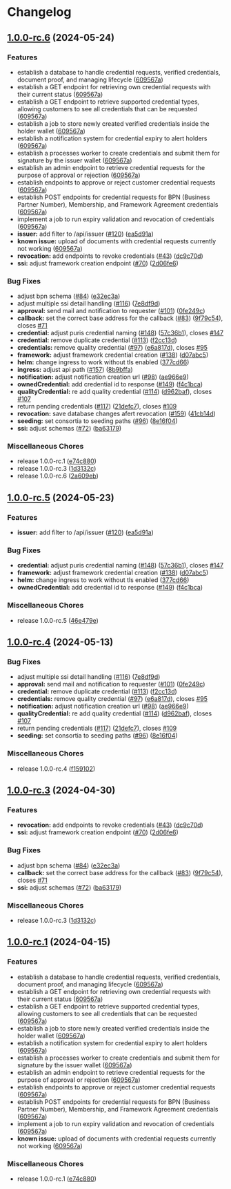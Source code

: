 # Changelog

## [1.0.0-rc.6](https://github.com/eclipse-tractusx/ssi-credential-issuer/compare/v1.0.0-rc.5...v1.0.0-rc.6) (2024-05-24)


### Features

* establish a database to handle credential requests, verified credentials, document proof, and managing lifecycle ([609567a](https://github.com/eclipse-tractusx/ssi-credential-issuer/commit/609567a6131fdcb1f12ea8a6653b5dbc9963816e))
* establish a GET endpoint for retrieving own credential requests with their current status ([609567a](https://github.com/eclipse-tractusx/ssi-credential-issuer/commit/609567a6131fdcb1f12ea8a6653b5dbc9963816e))
* establish a GET endpoint to retrieve supported credential types, allowing customers to see all credentials that can be requested ([609567a](https://github.com/eclipse-tractusx/ssi-credential-issuer/commit/609567a6131fdcb1f12ea8a6653b5dbc9963816e))
* establish a job to store newly created verified credentials inside the holder wallet ([609567a](https://github.com/eclipse-tractusx/ssi-credential-issuer/commit/609567a6131fdcb1f12ea8a6653b5dbc9963816e))
* establish a notification system for credential expiry to alert holders ([609567a](https://github.com/eclipse-tractusx/ssi-credential-issuer/commit/609567a6131fdcb1f12ea8a6653b5dbc9963816e))
* establish a processes worker to create credentials and submit them for signature by the issuer wallet ([609567a](https://github.com/eclipse-tractusx/ssi-credential-issuer/commit/609567a6131fdcb1f12ea8a6653b5dbc9963816e))
* establish an admin endpoint to retrieve credential requests for the purpose of approval or rejection ([609567a](https://github.com/eclipse-tractusx/ssi-credential-issuer/commit/609567a6131fdcb1f12ea8a6653b5dbc9963816e))
* establish endpoints to approve or reject customer credential requests ([609567a](https://github.com/eclipse-tractusx/ssi-credential-issuer/commit/609567a6131fdcb1f12ea8a6653b5dbc9963816e))
* establish POST endpoints for credential requests for BPN (Business Partner Number), Membership, and Framework Agreement credentials ([609567a](https://github.com/eclipse-tractusx/ssi-credential-issuer/commit/609567a6131fdcb1f12ea8a6653b5dbc9963816e))
* implement a job to run expiry validation and revocation of credentials ([609567a](https://github.com/eclipse-tractusx/ssi-credential-issuer/commit/609567a6131fdcb1f12ea8a6653b5dbc9963816e))
* **issuer:** add filter to /api/issuer ([#120](https://github.com/eclipse-tractusx/ssi-credential-issuer/issues/120)) ([ea5d91a](https://github.com/eclipse-tractusx/ssi-credential-issuer/commit/ea5d91a30b18d70c0bcc46555141db6762f6af56))
* **known issue:** upload of documents with credential requests currently not working ([609567a](https://github.com/eclipse-tractusx/ssi-credential-issuer/commit/609567a6131fdcb1f12ea8a6653b5dbc9963816e))
* **revocation:** add endpoints to revoke credentials ([#43](https://github.com/eclipse-tractusx/ssi-credential-issuer/issues/43)) ([dc9c70d](https://github.com/eclipse-tractusx/ssi-credential-issuer/commit/dc9c70da4c0bcba979c71b5c636526c13041c774))
* **ssi:** adjust framework creation endpoint ([#70](https://github.com/eclipse-tractusx/ssi-credential-issuer/issues/70)) ([2d06fe6](https://github.com/eclipse-tractusx/ssi-credential-issuer/commit/2d06fe65365b644a209900a464c6823cb0db372e))


### Bug Fixes

* adjust bpn schema ([#84](https://github.com/eclipse-tractusx/ssi-credential-issuer/issues/84)) ([e32ec3a](https://github.com/eclipse-tractusx/ssi-credential-issuer/commit/e32ec3a47e94133294a8e7035f81e5d8fbe305e3))
* adjust multiple ssi detail handling ([#116](https://github.com/eclipse-tractusx/ssi-credential-issuer/issues/116)) ([7e8df9d](https://github.com/eclipse-tractusx/ssi-credential-issuer/commit/7e8df9dd35953fc5ed3c199dbd6357cc574feec4))
* **approval:** send mail and notification to requester ([#101](https://github.com/eclipse-tractusx/ssi-credential-issuer/issues/101)) ([0fe249c](https://github.com/eclipse-tractusx/ssi-credential-issuer/commit/0fe249ceb5728be69055320718ff9b3deb7a3f52))
* **callback:** set the correct base address for the callback ([#83](https://github.com/eclipse-tractusx/ssi-credential-issuer/issues/83)) ([9f79c54](https://github.com/eclipse-tractusx/ssi-credential-issuer/commit/9f79c541873c951eb6335aba6b5b1adda0ee25e9)), closes [#71](https://github.com/eclipse-tractusx/ssi-credential-issuer/issues/71)
* **credential:** adjust puris credential naming ([#148](https://github.com/eclipse-tractusx/ssi-credential-issuer/issues/148)) ([57c36b1](https://github.com/eclipse-tractusx/ssi-credential-issuer/commit/57c36b15f126a32a5d20321b7d7d72910d2f5f3c)), closes [#147](https://github.com/eclipse-tractusx/ssi-credential-issuer/issues/147)
* **credential:** remove duplicate credential ([#113](https://github.com/eclipse-tractusx/ssi-credential-issuer/issues/113)) ([f2cc13d](https://github.com/eclipse-tractusx/ssi-credential-issuer/commit/f2cc13dd810970095c3969a7996c4f00d22f967a))
* **credentials:** remove quality credential ([#97](https://github.com/eclipse-tractusx/ssi-credential-issuer/issues/97)) ([e6a817d](https://github.com/eclipse-tractusx/ssi-credential-issuer/commit/e6a817d61ac8a713b9be623a361a26e2e4354964)), closes [#95](https://github.com/eclipse-tractusx/ssi-credential-issuer/issues/95)
* **framework:** adjust framework credential creation ([#138](https://github.com/eclipse-tractusx/ssi-credential-issuer/issues/138)) ([d07abc5](https://github.com/eclipse-tractusx/ssi-credential-issuer/commit/d07abc51da218889eb9c09869b7659a878a9166a))
* **helm:** change ingress to work without tls enabled ([377cd66](https://github.com/eclipse-tractusx/ssi-credential-issuer/commit/377cd6634245e9f6a7f650e61064c97f46e10a37))
* **ingress:** adjust api path ([#157](https://github.com/eclipse-tractusx/ssi-credential-issuer/issues/157)) ([8b9bffa](https://github.com/eclipse-tractusx/ssi-credential-issuer/commit/8b9bffa23dffdaf6bb0afc9a30ad401f8e4a507e))
* **notification:** adjust notification creation url ([#98](https://github.com/eclipse-tractusx/ssi-credential-issuer/issues/98)) ([ae966e9](https://github.com/eclipse-tractusx/ssi-credential-issuer/commit/ae966e97395a38e56d88e5479e34c0dac6bc3914))
* **ownedCredential:** add credential id to response ([#149](https://github.com/eclipse-tractusx/ssi-credential-issuer/issues/149)) ([f4c1bca](https://github.com/eclipse-tractusx/ssi-credential-issuer/commit/f4c1bca5374e40900e45969b5b1a2a56a5879f56))
* **qualityCredential:** re add quality credential ([#114](https://github.com/eclipse-tractusx/ssi-credential-issuer/issues/114)) ([d962baf](https://github.com/eclipse-tractusx/ssi-credential-issuer/commit/d962bafd9df92dd5cbaf12a5aa93fa37c4ec29f7)), closes [#107](https://github.com/eclipse-tractusx/ssi-credential-issuer/issues/107)
* return pending credentials ([#117](https://github.com/eclipse-tractusx/ssi-credential-issuer/issues/117)) ([21defc7](https://github.com/eclipse-tractusx/ssi-credential-issuer/commit/21defc7ab1238c0dd250c0f69cd3c55cc1cf47cf)), closes [#109](https://github.com/eclipse-tractusx/ssi-credential-issuer/issues/109)
* **revocation:** save database changes afert revocation ([#159](https://github.com/eclipse-tractusx/ssi-credential-issuer/issues/159)) ([41cb14d](https://github.com/eclipse-tractusx/ssi-credential-issuer/commit/41cb14dff374b16199c888fbf1145e9f28af66bc))
* **seeding:** set consortia to seeding paths ([#96](https://github.com/eclipse-tractusx/ssi-credential-issuer/issues/96)) ([8e16f04](https://github.com/eclipse-tractusx/ssi-credential-issuer/commit/8e16f04ee8310318149d27318cbdf1c1dd4bf8c8))
* **ssi:** adjust schemas ([#72](https://github.com/eclipse-tractusx/ssi-credential-issuer/issues/72)) ([ba63179](https://github.com/eclipse-tractusx/ssi-credential-issuer/commit/ba63179300aa835bcb0f0d5c874c927ea48c89c9))


### Miscellaneous Chores

* release 1.0.0-rc.1 ([e74c880](https://github.com/eclipse-tractusx/ssi-credential-issuer/commit/e74c880fef9245fca685c102541e46420893db2e))
* release 1.0.0-rc.3 ([1d3132c](https://github.com/eclipse-tractusx/ssi-credential-issuer/commit/1d3132c4ddb34db4f4c71613f6360906c4fb8664))
* release 1.0.0-rc.6 ([2a609eb](https://github.com/eclipse-tractusx/ssi-credential-issuer/commit/2a609ebbf591f99bd602646122751fcb82979241))

## [1.0.0-rc.5](https://github.com/eclipse-tractusx/ssi-credential-issuer/compare/v1.0.0-rc.4...v1.0.0-rc.5) (2024-05-23)


### Features

* **issuer:** add filter to /api/issuer ([#120](https://github.com/eclipse-tractusx/ssi-credential-issuer/issues/120)) ([ea5d91a](https://github.com/eclipse-tractusx/ssi-credential-issuer/commit/ea5d91a30b18d70c0bcc46555141db6762f6af56))

### Bug Fixes

* **credential:** adjust puris credential naming ([#148](https://github.com/eclipse-tractusx/ssi-credential-issuer/issues/148)) ([57c36b1](https://github.com/eclipse-tractusx/ssi-credential-issuer/commit/57c36b15f126a32a5d20321b7d7d72910d2f5f3c)), closes [#147](https://github.com/eclipse-tractusx/ssi-credential-issuer/issues/147)
* **framework:** adjust framework credential creation ([#138](https://github.com/eclipse-tractusx/ssi-credential-issuer/issues/138)) ([d07abc5](https://github.com/eclipse-tractusx/ssi-credential-issuer/commit/d07abc51da218889eb9c09869b7659a878a9166a))
* **helm:** change ingress to work without tls enabled ([377cd66](https://github.com/eclipse-tractusx/ssi-credential-issuer/commit/377cd6634245e9f6a7f650e61064c97f46e10a37))
* **ownedCredential:** add credential id to response ([#149](https://github.com/eclipse-tractusx/ssi-credential-issuer/issues/149)) ([f4c1bca](https://github.com/eclipse-tractusx/ssi-credential-issuer/commit/f4c1bca5374e40900e45969b5b1a2a56a5879f56))


### Miscellaneous Chores

* release 1.0.0-rc.5 ([46e479e](https://github.com/eclipse-tractusx/ssi-credential-issuer/commit/46e479efeed064503484d74b94ac13d9e1951bb1))

## [1.0.0-rc.4](https://github.com/eclipse-tractusx/ssi-credential-issuer/compare/v1.0.0-rc.3...v1.0.0-rc.4) (2024-05-13)


### Bug Fixes

* adjust multiple ssi detail handling ([#116](https://github.com/eclipse-tractusx/ssi-credential-issuer/issues/116)) ([7e8df9d](https://github.com/eclipse-tractusx/ssi-credential-issuer/commit/7e8df9dd35953fc5ed3c199dbd6357cc574feec4))
* **approval:** send mail and notification to requester ([#101](https://github.com/eclipse-tractusx/ssi-credential-issuer/issues/101)) ([0fe249c](https://github.com/eclipse-tractusx/ssi-credential-issuer/commit/0fe249ceb5728be69055320718ff9b3deb7a3f52))
* **credential:** remove duplicate credential ([#113](https://github.com/eclipse-tractusx/ssi-credential-issuer/issues/113)) ([f2cc13d](https://github.com/eclipse-tractusx/ssi-credential-issuer/commit/f2cc13dd810970095c3969a7996c4f00d22f967a))
* **credentials:** remove quality credential ([#97](https://github.com/eclipse-tractusx/ssi-credential-issuer/issues/97)) ([e6a817d](https://github.com/eclipse-tractusx/ssi-credential-issuer/commit/e6a817d61ac8a713b9be623a361a26e2e4354964)), closes [#95](https://github.com/eclipse-tractusx/ssi-credential-issuer/issues/95)
* **notification:** adjust notification creation url ([#98](https://github.com/eclipse-tractusx/ssi-credential-issuer/issues/98)) ([ae966e9](https://github.com/eclipse-tractusx/ssi-credential-issuer/commit/ae966e97395a38e56d88e5479e34c0dac6bc3914))
* **qualityCredential:** re add quality credential ([#114](https://github.com/eclipse-tractusx/ssi-credential-issuer/issues/114)) ([d962baf](https://github.com/eclipse-tractusx/ssi-credential-issuer/commit/d962bafd9df92dd5cbaf12a5aa93fa37c4ec29f7)), closes [#107](https://github.com/eclipse-tractusx/ssi-credential-issuer/issues/107)
* return pending credentials ([#117](https://github.com/eclipse-tractusx/ssi-credential-issuer/issues/117)) ([21defc7](https://github.com/eclipse-tractusx/ssi-credential-issuer/commit/21defc7ab1238c0dd250c0f69cd3c55cc1cf47cf)), closes [#109](https://github.com/eclipse-tractusx/ssi-credential-issuer/issues/109)
* **seeding:** set consortia to seeding paths ([#96](https://github.com/eclipse-tractusx/ssi-credential-issuer/issues/96)) ([8e16f04](https://github.com/eclipse-tractusx/ssi-credential-issuer/commit/8e16f04ee8310318149d27318cbdf1c1dd4bf8c8))


### Miscellaneous Chores

* release 1.0.0-rc.4 ([f159102](https://github.com/eclipse-tractusx/ssi-credential-issuer/commit/f1591024624317e403fab442539a1b7a332a4c16))

## [1.0.0-rc.3](https://github.com/eclipse-tractusx/ssi-credential-issuer/compare/v1.0.0-rc.1...v1.0.0-rc.3) (2024-04-30)


### Features

* **revocation:** add endpoints to revoke credentials ([#43](https://github.com/eclipse-tractusx/ssi-credential-issuer/issues/43)) ([dc9c70d](https://github.com/eclipse-tractusx/ssi-credential-issuer/commit/dc9c70da4c0bcba979c71b5c636526c13041c774))
* **ssi:** adjust framework creation endpoint ([#70](https://github.com/eclipse-tractusx/ssi-credential-issuer/issues/70)) ([2d06fe6](https://github.com/eclipse-tractusx/ssi-credential-issuer/commit/2d06fe65365b644a209900a464c6823cb0db372e))


### Bug Fixes

* adjust bpn schema ([#84](https://github.com/eclipse-tractusx/ssi-credential-issuer/issues/84)) ([e32ec3a](https://github.com/eclipse-tractusx/ssi-credential-issuer/commit/e32ec3a47e94133294a8e7035f81e5d8fbe305e3))
* **callback:** set the correct base address for the callback ([#83](https://github.com/eclipse-tractusx/ssi-credential-issuer/issues/83)) ([9f79c54](https://github.com/eclipse-tractusx/ssi-credential-issuer/commit/9f79c541873c951eb6335aba6b5b1adda0ee25e9)), closes [#71](https://github.com/eclipse-tractusx/ssi-credential-issuer/issues/71)
* **ssi:** adjust schemas ([#72](https://github.com/eclipse-tractusx/ssi-credential-issuer/issues/72)) ([ba63179](https://github.com/eclipse-tractusx/ssi-credential-issuer/commit/ba63179300aa835bcb0f0d5c874c927ea48c89c9))


### Miscellaneous Chores

* release 1.0.0-rc.3 ([1d3132c](https://github.com/eclipse-tractusx/ssi-credential-issuer/commit/1d3132c4ddb34db4f4c71613f6360906c4fb8664))

## [1.0.0-rc.1](https://github.com/eclipse-tractusx/ssi-credential-issuer/compare/v1.0.0-rc.1...v1.0.0-rc.1) (2024-04-15)


### Features

* establish a database to handle credential requests, verified credentials, document proof, and managing lifecycle ([609567a](https://github.com/eclipse-tractusx/ssi-credential-issuer/commit/609567a6131fdcb1f12ea8a6653b5dbc9963816e))
* establish a GET endpoint for retrieving own credential requests with their current status ([609567a](https://github.com/eclipse-tractusx/ssi-credential-issuer/commit/609567a6131fdcb1f12ea8a6653b5dbc9963816e))
* establish a GET endpoint to retrieve supported credential types, allowing customers to see all credentials that can be requested ([609567a](https://github.com/eclipse-tractusx/ssi-credential-issuer/commit/609567a6131fdcb1f12ea8a6653b5dbc9963816e))
* establish a job to store newly created verified credentials inside the holder wallet ([609567a](https://github.com/eclipse-tractusx/ssi-credential-issuer/commit/609567a6131fdcb1f12ea8a6653b5dbc9963816e))
* establish a notification system for credential expiry to alert holders ([609567a](https://github.com/eclipse-tractusx/ssi-credential-issuer/commit/609567a6131fdcb1f12ea8a6653b5dbc9963816e))
* establish a processes worker to create credentials and submit them for signature by the issuer wallet ([609567a](https://github.com/eclipse-tractusx/ssi-credential-issuer/commit/609567a6131fdcb1f12ea8a6653b5dbc9963816e))
* establish an admin endpoint to retrieve credential requests for the purpose of approval or rejection ([609567a](https://github.com/eclipse-tractusx/ssi-credential-issuer/commit/609567a6131fdcb1f12ea8a6653b5dbc9963816e))
* establish endpoints to approve or reject customer credential requests ([609567a](https://github.com/eclipse-tractusx/ssi-credential-issuer/commit/609567a6131fdcb1f12ea8a6653b5dbc9963816e))
* establish POST endpoints for credential requests for BPN (Business Partner Number), Membership, and Framework Agreement credentials ([609567a](https://github.com/eclipse-tractusx/ssi-credential-issuer/commit/609567a6131fdcb1f12ea8a6653b5dbc9963816e))
* implement a job to run expiry validation and revocation of credentials ([609567a](https://github.com/eclipse-tractusx/ssi-credential-issuer/commit/609567a6131fdcb1f12ea8a6653b5dbc9963816e))
* **known issue:** upload of documents with credential requests currently not working ([609567a](https://github.com/eclipse-tractusx/ssi-credential-issuer/commit/609567a6131fdcb1f12ea8a6653b5dbc9963816e))


### Miscellaneous Chores

* release 1.0.0-rc.1 ([e74c880](https://github.com/eclipse-tractusx/ssi-credential-issuer/commit/e74c880fef9245fca685c102541e46420893db2e))
